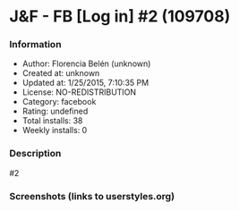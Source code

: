 # J&F - FB [Log in] #2 (109708)

### Information
- Author: Florencia Belén (unknown)
- Created at: unknown
- Updated at: 1/25/2015, 7:10:35 PM
- License: NO-REDISTRIBUTION
- Category: facebook
- Rating: undefined
- Total installs: 38
- Weekly installs: 0


### Description
#2


### Screenshots (links to userstyles.org)



